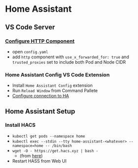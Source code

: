 # Home Assistant

## VS Code Server

### [Configure HTTP Component](https://github.com/k8s-at-home/charts/tree/master/charts/stable/home-assistant#http-400-bad-request-while-accessing-from-your-browser)

- open `config.yaml`
- add `http` component with `use_x_forwarded_for: true` and `trusted_proxies` set to include both Pod and Node CIDR

### Home Assistant Config VS Code Extension

- Install `Home Assistant Config` extension
- Run `Reload Window` from Command Pallete
- [Configure connection to HA](https://github.com/keesschollaart81/vscode-home-assistant/wiki/Configure-connection-to-HA)

## Home Assistant Setup

### Install HACS

- `kubectl get pods --namespace home`
- `kubectl exec --stdin --tty home-assistant-<whatever> --namespace=home -- /bin/bash`
- `wget -O - https://get.hacs.xyz | bash -`
  - (from [here](https://hacs.xyz/docs/setup/download#option-2-run-the-downloader-inside-the-container))
- Restart HASS from Web UI
